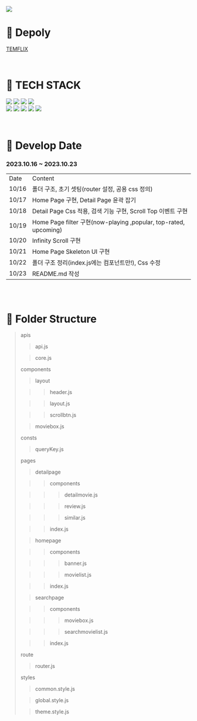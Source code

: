 <img src="https://capsule-render.vercel.app/api?type=waving&color=56e3c7&height=200&section=header&text=TEMFLIX&fontSize=50" />

# 🚀 Depoly 

[TEMFLIX](https://movie-trailer-mu.vercel.app/)  
</br>
</br>
# 📑 TECH STACK 
  
<div align="left">
	<img src="https://img.shields.io/badge/HTML5-E34F26?style=flat&logo=HTML5&logoColor=white" />
	<img src="https://img.shields.io/badge/CSS3-1572B6?style=flat&logo=CSS3&logoColor=white" />
	<img src="https://img.shields.io/badge/JavaScript-F7DF1E?style=flat&logo=JavaScript&logoColor=white" />
  <img src="https://img.shields.io/badge/React-61DAFB?style=flat&logo=React&logoColor=white" />
</div>
<div align="left">
  <img src="https://img.shields.io/badge/Axios-5A29E4?style=flat&logo=Axios&logoColor=white" />
  <img src="https://img.shields.io/badge/React Query-FF4154?style=flat&logo=React Query&logoColor=white" />
  <img src="https://img.shields.io/badge/React Router-CA4245?style=flat&logo=React Router&logoColor=white" />
  <img src="https://img.shields.io/badge/MUI-007FFF?style=flat&logo=MUI&logoColor=white" />
  <img src="https://img.shields.io/badge/styled-components-DB7093?style=flat&logo=styled-components&logoColor=white" />
</div>
</br>
</br>

# 📆 Develop Date 
### 2023.10.16 ~ 2023.10.23
<table >
  <tr>
    <td>Date</td>
    <td>Content</td>
  </tr>
  <tr>
    <td>10/16</td>
    <td>폴더 구조, 초기 셋팅(router 설정, 공용 css 정의)</td>
  </tr>
  <tr>
    <td>10/17</td>
    <td>Home Page 구현, Detail Page 윤곽 잡기</td>
  </tr>
  <tr>
    <td>10/18</td>
    <td>Detail Page Css 적용, 검색 기능 구현, Scroll Top 이벤트 구현</td>
  </tr>
  <tr>
    <td>10/19</td>
    <td>Home Page filter 구현(now-playing ,popular, top-rated, upcoming)</td>
  </tr>
  <tr>
    <td>10/20</td>
    <td>Infinity Scroll 구현</td>
  </tr>
  <tr>
    <td>10/21</td>
    <td>Home Page Skeleton UI 구현</td>
  </tr>
  <tr>
    <td>10/22</td>
    <td>폴더 구조 정리(index.js에는 컴포넌트만!), Css 수정</td>
  </tr>
  <tr>
    <td>10/23</td>
    <td>README.md 작성</td>
  </tr>
</table>
</br>
</br>

# 📁 Folder Structure
> apis
> 
>> api.js
>
>> core.js
>
> components
>
>> layout
>
>>> header.js
>
>>> layout.js
>
>>> scrollbtn.js
>
>> moviebox.js
>
> consts
>
>> queryKey.js
>
> pages
>
>> detailpage
>
>>> components
>
>>>> detailmovie.js
>
>>>> review.js
>
>>>> similar.js
>
>>> index.js
>
>> homepage
>
>>> components
>
>>>> banner.js
>
>>>> movielist.js
>
>>> index.js
>
>> searchpage
>
>>> components
>
>>>> moviebox.js
>
>>>> searchmovielist.js
>
>>> index.js
>
> route
>
>> router.js
>
> styles
>> common.style.js
>
>> global.style.js
>
>> theme.style.js

